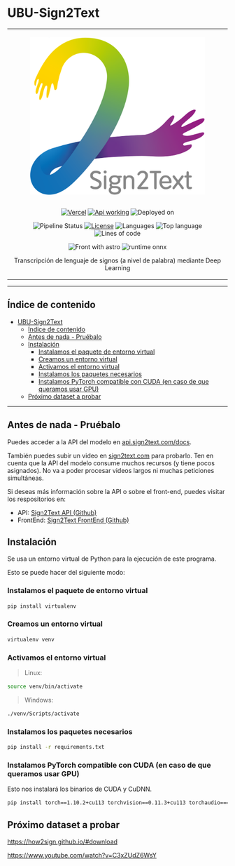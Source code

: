 # UBU-Sign2Text

<table align="center"><tr><td align="center" width="9999">

<br />

<img align="center" src="./docs/assets/logo/logo.svg" alt="logo" width="400" />

<br />
<br />

[![Vercel](https://therealsujitk-vercel-badge.vercel.app/?app=sign2text-irgazquez&style=flat)](https://sign2text.com)
[![Api working](https://img.shields.io/badge/api-working-brightgreen?logo=fastapi)](https://api.sign2text.com/docs)
![Deployed on](https://img.shields.io/badge/model_deployed-aws-brightgreen?logo=amazon-aws)

![Pipeline Status](https://gitlab.com/HP-SCDS/Observatorio/2021-2022/sign2text/ubu-sign2text/badges/main/pipeline.svg)
[![License](https://img.shields.io/github/license/irg1008/sign2text)](https://gitlab.com/HP-SCDS/Observatorio/2021-2022/sign2text/ubu-sign2text/-/blob/main/LICENSE)
![Languages](https://img.shields.io/github/languages/count/irg1008/sign2text?logo=python)
![Top language](https://img.shields.io/github/languages/top/irg1008/sign2text?logo=jupyter)
![Lines of code](https://img.shields.io/badge/lines_of_code-3.7k-blueviolet)

![Front with astro](https://img.shields.io/badge/front_end-astro-orange?logo=astro)
![runtime onnx](https://img.shields.io/badge/runtime-onnx-lightgray?logo=onnx)

Transcripción de lenguaje de signos (a nivel de palabra) mediante Deep Learning
</td></tr></table>

---

## Índice de contenido

- [UBU-Sign2Text](#ubu-sign2text)
  - [Índice de contenido](#índice-de-contenido)
  - [Antes de nada - Pruébalo](#antes-de-nada---pruébalo)
  - [Instalación](#instalación)
    - [Instalamos el paquete de entorno virtual](#instalamos-el-paquete-de-entorno-virtual)
    - [Creamos un entorno virtual](#creamos-un-entorno-virtual)
    - [Activamos el entorno virtual](#activamos-el-entorno-virtual)
    - [Instalamos los paquetes necesarios](#instalamos-los-paquetes-necesarios)
    - [Instalamos PyTorch compatible con CUDA (en caso de que queramos usar GPU)](#instalamos-pytorch-compatible-con-cuda-en-caso-de-que-queramos-usar-gpu)
  - [Próximo dataset a probar](#próximo-dataset-a-probar)

---

## Antes de nada - Pruébalo

Puedes acceder a la API del modelo en [api.sign2text.com/docs](https://api.sign2text.com/docs).

También puedes subir un video en [sign2text.com](https://sign2text.com) para probarlo.
Ten en cuenta que la API del modelo consume muchos recursos (y tiene pocos asignados).
No va a poder procesar videos largos ni muchas peticiones simultáneas.

Si deseas más información sobre la API o sobre el front-end, puedes visitar los respositorios en:

- API: [Sign2Text API (Github)](https://github.com/irg1008/Sign2Text-API)
- FrontEnd: [Sign2Text FrontEnd (Github)](https://github.com/irg1008/Sign2Text-Astro)

## Instalación

Se usa un entorno virtual de Python para la ejecución de este programa.

Esto se puede hacer del siguiente modo:

### Instalamos el paquete de entorno virtual

```bash
pip install virtualenv
```

### Creamos un entorno virtual

```bash
virtualenv venv
```

### Activamos el entorno virtual

> Linux:

```bash
source venv/bin/activate
```

> Windows:

```bash
./venv/Scripts/activate
```

### Instalamos los paquetes necesarios

```bash
pip install -r requirements.txt
```

### Instalamos PyTorch compatible con CUDA (en caso de que queramos usar GPU)

Esto nos instalará los binarios de CUDA y CuDNN.

```bash
pip install torch==1.10.2+cu113 torchvision==0.11.3+cu113 torchaudio===0.10.2+cu113 -f https://download.pytorch.org/whl/cu113/torch_stable.html
```

## Próximo dataset a probar

<https://how2sign.github.io/#download>

<https://www.youtube.com/watch?v=C3xZUdZ6WsY>
